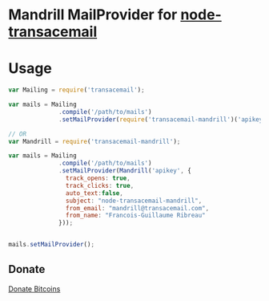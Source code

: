 Mandrill MailProvider for [node-transacemail](https://github.com/FGRibreau/node-transacemail)
===========================================

Usage
=====

```JavaScript
var Mailing = require('transacemail');

var mails = Mailing
              .compile('/path/to/mails')
              .setMailProvider(require('transacemail-mandrill')('apikey'));

// OR
var Mandrill = require('transacemail-mandrill');

var mails = Mailing
              .compile('/path/to/mails')
              .setMailProvider(Mandrill('apikey', {
                track_opens: true,
                track_clicks: true,
                auto_text:false,
                subject: "node-transacemail-mandrill",
                from_email: "mandrill@transacemail.com",
                from_name: "Francois-Guillaume Ribreau"
              }));


mails.setMailProvider();
```

## Donate
[Donate Bitcoins](https://coinbase.com/checkouts/fc3041b9d8116e0b98e7d243c4727a30)
